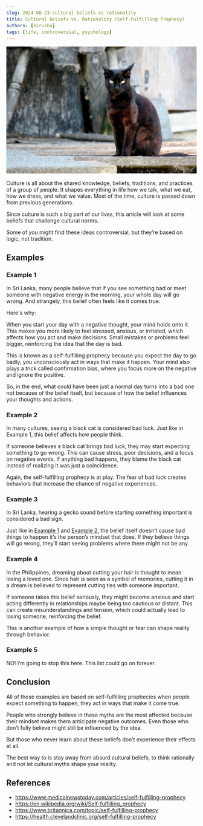 ```yaml
---
slug: 2024-08-23-cultural-beliefs-vs-rationality
title: Cultural Beliefs vs. Rationality (Self-Fulfilling Prophecy)
authors: [hirusha]
tags: [life, controversial, psychology]
---
```


![](./image.jpg)

Culture is all about the shared knowledge, beliefs, traditions, and practices of a group of people. It shapes everything in life how we talk, what we eat, how we dress, and what we value. Most of the time, culture is passed down from previous generations.

Since culture is such a big part of our lives, this article will look at some beliefs that challenge cultural norms.

Some of you might find these ideas controversial, but they’re based on logic, not tradition.

<!--truncate-->

## Examples

### Example 1

In Sri Lanka, many people believe that if you see something bad or meet someone with negative energy in the morning, your whole day will go wrong. And strangely, this belief often feels like it comes true.

Here's why:

When you start your day with a negative thought, your mind holds onto it. This makes you more likely to feel stressed, anxious, or irritated, which affects how you act and make decisions. Small mistakes or problems feel bigger, reinforcing the idea that the day is bad.

This is known as a self-fulfilling prophecy because you expect the day to go badly, you unconsciously act in ways that make it happen. Your mind also plays a trick called confirmation bias, where you focus more on the negative and ignore the positive.

So, in the end, what could have been just a normal day turns into a bad one not because of the belief itself, but because of how the belief influences your thoughts and actions.

### Example 2

In many cultures, seeing a black cat is considered bad luck. Just like in Example 1, this belief affects how people think.

If someone believes a black cat brings bad luck, they may start expecting something to go wrong. This can cause stress, poor decisions, and a focus on negative events. If anything bad happens, they blame the black cat instead of realizing it was just a coincidence.

Again, the self-fulfilling prophecy is at play. The fear of bad luck creates behaviors that increase the chance of negative experiences.

### Example 3

In Sri Lanka, hearing a gecko sound before starting something important is considered a bad sign.

Just like in [Example 1](#example-1) and [Example 2](#example-2), the belief itself doesn’t cause bad things to happen it’s the person’s mindset that does. If they believe things will go wrong, they’ll start seeing problems where there might not be any.

### Example 4

In the Philippines, dreaming about cutting your hair is thought to mean losing a loved one. Since hair is seen as a symbol of memories, cutting it in a dream is believed to represent cutting ties with someone important.

If someone takes this belief seriously, they might become anxious and start acting differently in relationships maybe being too cautious or distant. This can create misunderstandings and tension, which could actually lead to losing someone, reinforcing the belief.

This is another example of how a simple thought or fear can shape reality through behavior.

### Example 5

NO! I’m going to stop this here. This list could go on forever.

## Conclusion

All of these examples are based on self-fulfilling prophecies when people expect something to happen, they act in ways that make it come true.

People who strongly believe in these myths are the most affected because their mindset makes them anticipate negative outcomes. Even those who don’t fully believe might still be influenced by the idea.

But those who never learn about these beliefs don’t experience their effects at all.

The best way to is stay away from absurd cultural beliefs, to think rationally and not let cultural myths shape your reality.

## References

- https://www.medicalnewstoday.com/articles/self-fulfilling-prophecy
- https://en.wikipedia.org/wiki/Self-fulfilling_prophecy
- https://www.britannica.com/topic/self-fulfilling-prophecy
- https://health.clevelandclinic.org/self-fulfilling-prophecy
